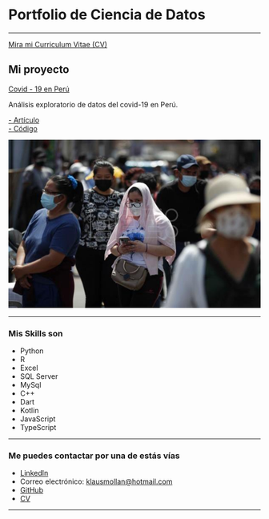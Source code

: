 # Portfolio de Ciencia de Datos

---
 
 <a href="/pdf/cv.pdf">Mira mi Curriculum Vitae (CV) </a>

## Mi proyecto

[Covid - 19 en Perú](https://medium.com/@klausmn23/an%C3%A1lisis-exploratorio-de-datos-del-covid-19-en-per%C3%BA-355489bfb216)

Análisis exploratorio de datos del covid-19 en Perú. 

[- Artículo](https://medium.com/@klausmn23/an%C3%A1lisis-exploratorio-de-datos-del-covid-19-en-per%C3%BA-355489bfb216)
<br/>
[- Código](https://github.com/KlausM23/EDA-Covid-Peru)

[<img src="images/p1.jpeg"/>](https://medium.com/@klausmn23/an%C3%A1lisis-exploratorio-de-datos-del-covid-19-en-per%C3%BA-355489bfb216)

---

### Mis Skills son

- Python
- R
- Excel
- SQL Server
- MySql
- C++
- Dart
- Kotlin
- JavaScript
- TypeScript

---

### Me puedes contactar por una de estás vías

- [LinkedIn](https://www.linkedin.com/in/tu-linkedin/)
- Correo electrónico: <klausmollan@hotmail.com>
- [GitHub](https://github.com/KlausM23)
- <a href="/pdf/cv.pdf"> CV </a>

---

